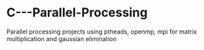 # C---Parallel-Processing
Parallel processing projects using ptheads, openmp, mpi for matrix multiplication and gaussian elimination

